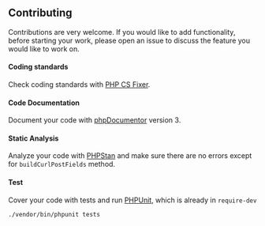 ## Contributing

Contributions are very welcome. If you would like to add functionality, before starting your work,
please open an issue to discuss the feature you would like to work on.

#### Coding standards

Check coding standards with [PHP CS Fixer](https://github.com/FriendsOfPHP/PHP-CS-Fixer).

#### Code Documentation

Document your code with [phpDocumentor](https://github.com/phpDocumentor/phpDocumentor) version 3.

#### Static Analysis

Analyze your code with [PHPStan](https://github.com/phpstan/phpstan) and make sure there are no errors except for `buildCurlPostFields` method.

#### Test

Cover your code with tests and run [PHPUnit](https://github.com/sebastianbergmann/phpunit), which is already in `require-dev`

```
./vendor/bin/phpunit tests
```
